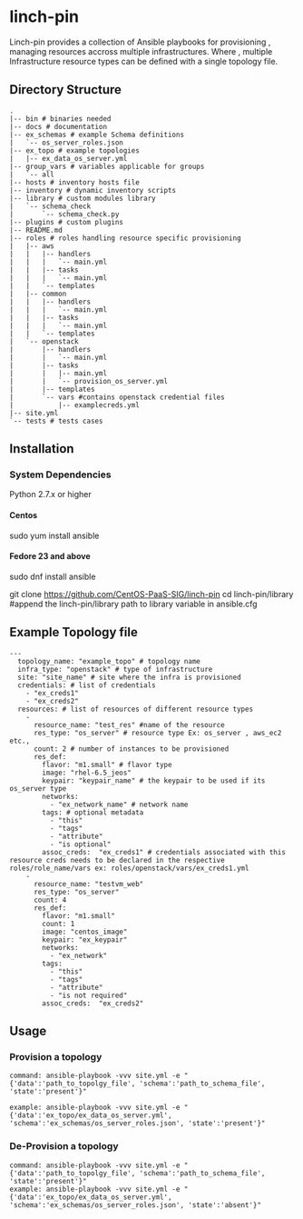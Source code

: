 # linch-pin
Linch-pin provides a collection of Ansible playbooks for provisioning , managing resources accross multiple infrastructures.
Where , multiple Infrastructure resource types can be defined with a single topology file.

## Directory Structure 
```
.
|-- bin # binaries needed 
|-- docs # documentation 
|-- ex_schemas # example Schema definitions
|   `-- os_server_roles.json
|-- ex_topo # example topologies
|   |-- ex_data_os_server.yml
|-- group_vars # variables applicable for groups
|   `-- all
|-- hosts # inventory hosts file
|-- inventory # dynamic inventory scripts
|-- library # custom modules library
|   `-- schema_check
|       `-- schema_check.py
|-- plugins # custom plugins
|-- README.md
|-- roles # roles handling resource specific provisioning
|   |-- aws
|   |   |-- handlers
|   |   |   `-- main.yml
|   |   |-- tasks
|   |   |   `-- main.yml
|   |   `-- templates
|   |-- common 
|   |   |-- handlers
|   |   |   `-- main.yml
|   |   |-- tasks
|   |   |   `-- main.yml
|   |   `-- templates
|   `-- openstack
|       |-- handlers
|       |   `-- main.yml
|       |-- tasks
|       |   |-- main.yml
|       |   `-- provision_os_server.yml
|       |-- templates
|       `-- vars #contains openstack credential files
|           |-- examplecreds.yml
|-- site.yml
`-- tests # tests cases
```

## Installation

### System Dependencies
Python 2.7.x  or higher
#### Centos
sudo yum install ansible  

#### Fedore 23 and above
sudo dnf install ansible 

git clone https://github.com/CentOS-PaaS-SIG/linch-pin
cd linch-pin/library
#append the linch-pin/library path to library variable in ansible.cfg 

## Example Topology file 
```
---
  topology_name: "example_topo" # topology name
  infra_type: "openstack" # type of infrastructure 
  site: "site_name" # site where the infra is provisioned
  credentials: # list of credentials
    - "ex_creds1"
    - "ex_creds2"
  resources: # list of resources of different resource types
    - 
      resource_name: "test_res" #name of the resource
      res_type: "os_server" # resource type Ex: os_server , aws_ec2 etc.,
      count: 2 # number of instances to be provisioned
      res_def:
        flavor: "m1.small" # flavor type 
        image: "rhel-6.5_jeos"
        keypair: "keypair_name" # the keypair to be used if its os_server type
        networks:
          - "ex_network_name" # network name 
        tags: # optional metadata 
          - "this"
          - "tags"
          - "attribute"
          - "is optional"
        assoc_creds:  "ex_creds1" # credentials associated with this resource creds needs to be declared in the respective roles/role_name/vars ex: roles/openstack/vars/ex_creds1.yml
    - 
      resource_name: "testvm_web"
      res_type: "os_server"
      count: 4
      res_def:
        flavor: "m1.small"
        count: 1
        image: "centos_image"
        keypair: "ex_keypair"
        networks:
          - "ex_network"
        tags:
          - "this"
          - "tags"
          - "attribute"
          - "is not required"
        assoc_creds:  "ex_creds2"
```

## Usage
### Provision a topology
```
command: ansible-playbook -vvv site.yml -e "{'data':'path_to_topolgy_file', 'schema':'path_to_schema_file', 'state':'present'}"

example: ansible-playbook -vvv site.yml -e "{'data':'ex_topo/ex_data_os_server.yml', 'schema':'ex_schemas/os_server_roles.json', 'state':'present'}"
```

### De-Provision a topology
```
command: ansible-playbook -vvv site.yml -e "{'data':'path_to_topolgy_file', 'schema':'path_to_schema_file', 'state':'present'}"
example: ansible-playbook -vvv site.yml -e "{'data':'ex_topo/ex_data_os_server.yml', 'schema':'ex_schemas/os_server_roles.json', 'state':'absent'}"
```


